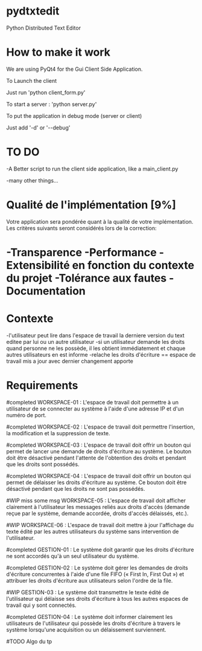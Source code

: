 pydtxtedit
==========
Python Distributed Text Editor

How to make it work
=====
We are using PyQt4 for the Gui Client Side Application.

To Launch the client

Just run 'python client_form.py'

To start a server : 'python server.py'

To put the application in debug mode (server or client)

Just add '-d' or '--debug'

TO DO
===
-A Better script to run the client side application, like a main_client.py

-many other things...


Qualité de l'implémentation [9%]
======================
Votre application sera pondérée quant à la qualité de votre implémentation. Les critères suivants seront considérés lors de la correction:

-Transparence
-Performance
-Extensibilité en fonction du contexte du projet
-Tolérance aux fautes
-Documentation
=======================

Contexte
===
-l'utilisateur peut lire dans l'espace de travail la derniere version du text editee par lui ou un autre utilisateur
-si un utilisateur demande les droits quand personne ne les possède, il les obtient immédiatement et chaque autres utilisateurs en est informe
-relache les droits d'écriture == espace de travail mis a jour avec dernier changement apporte

Requirements
===
#completed
WORKSPACE-01 : L'espace de travail doit permettre à un utilisateur de se connecter au système à l'aide 
d'une adresse IP et d'un numéro de port.

#completed
WORKSPACE-02 : L'espace de travail doit permettre l'insertion, la modification et la suppression de 
texte. 

#completed
WORKSPACE-03 : L'espace de travail doit offrir un bouton qui permet de lancer une demande de droits 
d'écriture au système. Le bouton doit être désactivé pendant l'attente de l'obtention des droits et 
pendant que les droits sont possédés.

#completed
WORKSPACE-04 : L'espace de travail doit offrir un bouton qui permet de délaisser les droits d'écriture au 
système. Ce bouton doit être désactivé pendant que les droits ne sont pas possédés.

#WIP miss some msg
WORKSPACE-05 : L'espace de travail doit afficher clairement à l'utilisateur les messages reliés aux droits 
d'accès (demande reçue par le système, demande accordée, droits d'accès délaissés, etc.).

#WIP
WORKSPACE-06 : L'espace de travail doit mettre à jour l'affichage du texte édité par les autres 
utilisateurs du système sans intervention de l'utilisateur. 

#completed
GESTION-01 : Le système doit garantir que les droits d'écriture ne sont accordés qu'à un seul utilisateur 
du système.

#completed
GESTION-02 : Le système doit gérer les demandes de droits d'écriture concurrentes à l'aide d'une file 
FIFO (« First In, First Out ») et attribuer les droits d'écriture aux utilisateurs selon l'ordre de la file.

#WIP
GESTION-03 : Le système doit transmettre le texte édité de l'utilisateur qui délaisse ses droits d'écriture 
à tous les autres espaces de travail qui y sont connectés.

#completed
GESTION-04 : Le système doit informer clairement les utilisateurs de l'utilisateur qui possède les droits 
d'écriture à travers le système lorsqu'une acquisition ou un délaissement surviennent.

#TODO
Algo du tp